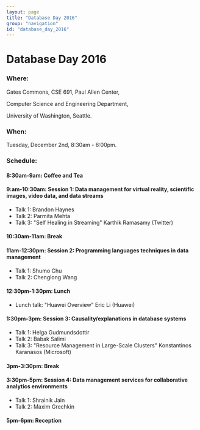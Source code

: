 ```yaml
---
layout: page
title: "Database Day 2016"
group: "navigation"
id: "database_day_2016"
---
```


# Database Day 2016

### **Where**: 

Gates Commons, CSE 691, Paul Allen Center,

Computer Science and Engineering Department,

University of Washington, Seattle.

### **When**: 

Tuesday, December 2nd, 8:30am - 6:00pm.

### **Schedule**:

#### 8:30am-9am: Coffee and Tea

#### 9:am-10:30am: Session 1: Data management for virtual reality, scientific images, video data, and data streams
- Talk 1: Brandon Haynes			
- Talk 2: Parmita Mehta			
- Talk 3: "Self Healing in Streaming" Karthik Ramasamy  (Twitter)			

#### 10:30am-11am: Break

#### 11am-12:30pm: Session 2: Programming languages techniques in data management
- Talk 1: Shumo Chu
- Talk 2: Chenglong Wang

#### 12:30pm-1:30pm: Lunch
- Lunch talk: "Huawei Overview" Eric Li (Huawei)
 
#### 1:30pm-3pm: Session 3: Causality/explanations in database systems
- Talk 1: Helga Gudmundsdottir
- Talk 2: Babak Salimi
- Talk 3: "Resource Management in Large-Scale Clusters" Konstantinos Karanasos (Microsoft)

#### 3pm-3:30pm: Break

#### 3:30pm-5pm: Session 4: Data management services for collaborative analytics environments
- Talk 1: Shrainik Jain
- Talk 2: Maxim Grechkin

#### 5pm-6pm: Reception

